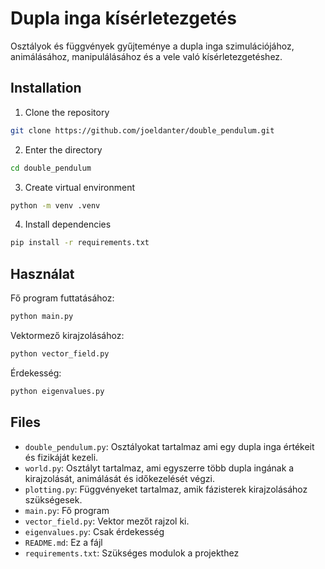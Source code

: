 # Dupla inga kísérletezgetés
Osztályok és függvények gyűjteménye a dupla inga szimulációjához, animálásához, manipulálásához és a vele való kísérletezgetéshez.

## Installation
1. Clone the repository
```bash
git clone https://github.com/joeldanter/double_pendulum.git
```
2. Enter the directory
```bash
cd double_pendulum
```
3. Create virtual environment
```bash
python -m venv .venv
```
4. Install dependencies
```bash
pip install -r requirements.txt
```

## Használat
Fő program futtatásához:
```bash
python main.py
```
Vektormező kirajzolásához:
```bash
python vector_field.py
```
Érdekesség:
```bash
python eigenvalues.py
```

## Files
- `double_pendulum.py`: Osztályokat tartalmaz ami egy dupla inga értékeit és fizikáját kezeli.
- `world.py`: Osztályt tartalmaz, ami egyszerre több dupla ingának a kirajzolását, animálását és időkezelését végzi.
- `plotting.py`: Függvényeket tartalmaz, amik fázisterek kirajzolásához szükségesek.
- `main.py`: Fő program
- `vector_field.py`: Vektor mezőt rajzol ki.
- `eigenvalues.py`: Csak érdekesség
- `README.md`: Ez a fájl
- `requirements.txt`: Szükséges modulok a projekthez
